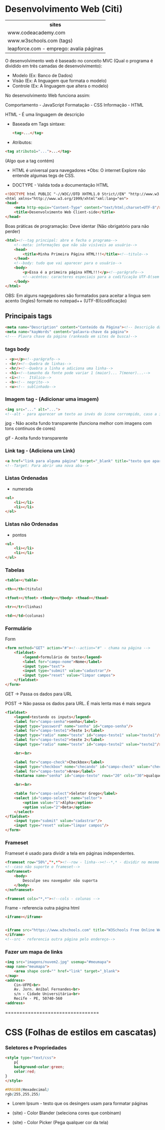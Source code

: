 # Desenvolvimento Web (Citi)

<table>
    <tr><th>sites</th><tr>
    <tr><td>www.codeacademy.com</td></tr>
    <tr><td>www.w3schools.com (tags)</td></tr>
    <tr><td>leapforce.com - emprego: avalia páginas</td></tr>
</table>



O desenvolvimento web é baseado no conceito MVC (Qual o programa é dividido em três camadas de desenvolvimento):

- Modelo (Ex: Banco de Dados)
- Visão (Ex: A linguagem que formata o modelo)
- Controle (Ex: A linguagem que altera o modelo)

No desenvolvimento Web funciona assim:

Comportamento - JavaScript
Formatação - CSS
Informação - HTML

HTML - É uma linguagem de descrição

- Baseada em Tags
    sintaxe: 
    ```html
    <tag>...</tag>
    ```
- Atributos: 
```html
<tag atributo1="...">...</tag>
```
(Algo que a tag contém)

- HTML é universal para navegadores
*Obs: O internet Explore não entende algumas tegs de CSS.

- DOCTYPE - Valida toda a documentação HTML
```html
<!DOCTYPE html PUBLIC "-//W3C//DTD XHTML1.0 Strict//EN" "http://www.w3.org/TR/xhtml1/DTD/xhtml1-strict.dtd"
<html xmlns="http://www.w3.org/1999/xhtml"xml:lang="en">
<head>
    <meta http-equiv="Content-Type" content="text/html;charset=UTF-8"/>
    <title>Desenvolvimento Web Client-side</title>
</head>
```

Boas práticas de programação: Deve identar (Não obrigatório para não perder)

```html
<html><!--tag principal: abre e fecha o programa-->
    <!--meta: informações que não são visíveis ao usuário-->    
    <head>
        <title>Minha Primeira Página HTML!!!</title><!--titulo-->
    </head>
    <!--body: tudo que vai aparecer para o usuário-->
    <body>
        <p>Essa é a primeira página HTML!!!</p><!--parágrafo-->
        <!--acéntos: caracteres especiais para a codificação UTF-8(sem bom)&a grave (não usado na prática)-->
    </body>
</html>
```

OBS: Em alguns nagegadores são formatados para aceitar a lingua sem acento (Ingles)
formate no notepad++ (UTF-8)(codificação)

## Principais tags

```html
<meta name="Description" content="Conteúdo da Página"><!-- Descrição da página: Inportante para página de buscas -->
<meta name="kayWords" content="palavra-chave da página">
<!--- Plavra chave da página (rankeada em sites de busca)-->
```

### tags body

```html
- <p></p><!--parágrafo-->
- <br/><!--Quebra de linhas-->
- <hr/><!--Quebra a linha e adiciona uma linha-->
- <h1><!--tamanho da fonte pode variar 1 (maior)... 7(menor)...-->
- <i><!--  Itálico-->
- <b><!-- negrito-->
- <u><!-- sublinhado-->
```

### Imagem tag - (Adicionar uma imagem)

```html
<img src="..." alt="...">
<!--alt - para aparecer um texto ao invés do ícone corrompido, caso a imagem não apareça-->
```

jpg - Não aceita fundo transparente (funciona melhor com imagens com tons contínuos de cores)

gif - Aceita fundo transparente

### Link tag - (Adiciona um Link)

```html
<a href="link para alguma página" target="_blank" title="texto que aparece na caixa amarela quando passa o mouse">Nome do Link</a>
<!--Target: Para abrir uma nova aba-->
```

### Listas Ordenadas

- numerada
```html
<ol>
    <li></li>
    <li></li>
</ol>
```

### Listas não Ordenadas

- pontos
```html
<ul>
    <li></li>
    <li></li>
</ul>
```
### Tabelas

```html
<table></table>

<th></th>(titulo)

<tfoot></tfoot> <tbody></tbody> <thead></thead>

<tr></tr>(linhas)

<td></td>(colunas)
```

### Formulário

Form
```html
<form method="GET" action="#"><!--action="#" - chama na página -->
    <fieldset>
        <legend>formulário de teste</legend>
        <label for="campo-nome">Nome</label>
        <input type="text">
        <input type="submit" value="cadastrar"/>
        <input type="reset" value="limpar campos">
    </fieldset>
</form>
```

GET -> Passa os dados para URL

POST -> Não passa os dados para URL. É mais lenta mas é mais segura

```html
<fieldset>
    <legend>testando os inputs</legend>
    <label for="campo-senha">senha</label>
    <input type="password" name="senha" id="campo-senha"/>
    <label for="campo-teste1">Teste 1</label>
    <input type="radio" name="teste" id="campo-teste1" value="teste1"/>
    <label for="campo-teste2">teste 2</label>
    <input type="radio" name="teste" id="campo-teste2" value="teste2"/>

    <br><br>

    <label for="campo-check">Checkbox</label>
    <input type="checkbox" nome="checando" id="campo-check" value="checando"/>
    <label for="campo-texto">Area</label>
    <textarea name="senha" id="campo-texto" rows="20" cols="30">qualquer coisa</textarea>

    <br><br>

    <table for="campo-select">Seletor Grego</label>
    <select id="campo-select" name="seltor">
        <option value="1">Alpha</option>
        <option value="2">Beta</option>
    </select>
</fieldset>
    <input type="submit" value="cadastrar"/>
    <input type="reset" value="limpar campos"/>
</form>

```

### Frameset

Frameset é usado para dividir a tela em páginas independentes.

```html
<frameset row="50%","*,*"><!--row - linha--><!--*,* - dividir no mesmo tamanho -->
<!--caso não suporte o frameset-->
<noframeset>
    <body>
        Desculpe seu navegador não suporta
    </body>
</noframeset>
```

```html
<frameset cols="*,*"><!--cols - colunas -->
```

Frame - referencia outra página html
```html
<iframe></iframe>
```

```html

<iframe src="https://www.w3schools.com" title="W3Schools Free Online Web Tutorials">
</iframe>
<!--src - referencia outra página pelo endereço-->

```

### Fazer um mapa de links

```html
<img src="imagens/nuvem2.jpg" usemap="#meumapa">
<map name="meumapa">
    <area shape cord="" href="link" target="_blank">
</map>
<address>
    Cin-UFPE<br>
    Av. Jorn. Aníbal Fernandes<br>
    s/n - Cidade Universitária<br>
    Recife - PE, 50740-560
<address>
```

=================================

# CSS (Folhas de estilos em cascatas)

### Seletores e Propriedades

```html
<style type="text/css">
    p{
    background-color:green;
    color:red;
}
</style>

```


```css
#RRGGBB(Hexadecimal)
rgb(255,255,255)

```

- Lorem Ipsum - testo que os desingers usam para formatar páginas

- (site) - Color Blander (seleciona cores que conbinam)

- (site) - Color Picker (Pega qualquer cor da tela)
